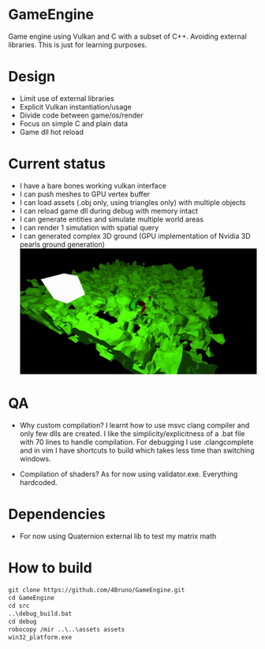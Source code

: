 # GameEngine
Game engine using Vulkan and C with a subset of C++. Avoiding external libraries.
This is just for learning purposes.

# Design
* Limit use of external libraries
* Explicit Vulkan instantiation/usage
* Divide code between game/os/render
* Focus on simple C and plain data
* Game dll hot reload

# Current status
* I have a bare bones working vulkan interface
* I can push meshes to GPU vertex buffer
* I can load assets (.obj only, using triangles only) with multiple objects
* I can reload game dll during debug with memory intact
* I can generate entities and simulate multiple world areas
* I can render 1 simulation with spatial query
* I can generated complex 3D ground (GPU implementation of Nvidia 3D pearls ground generation)
![Visual sample of current status](game_engine_current_status_sample.gif)

# QA
* Why custom compilation?
I learnt how to use msvc clang compiler and only few dlls are created.
I like the simplicity/explicitness of a .bat file with 70 lines to handle compilation.
For debugging I use .clangcomplete and in vim I have shortcuts to build which takes
less time than switching windows.

* Compilation of shaders?
As for now using validator.exe. Everything hardcoded. 


# Dependencies
* For now using Quaternion external lib to test my matrix math

# How to build
```
git clone https://github.com/4Bruno/GameEngine.git
cd GameEngine
cd src
..\debug_build.bat
cd debug
robocopy /mir ..\..\assets assets
win32_platform.exe
```
